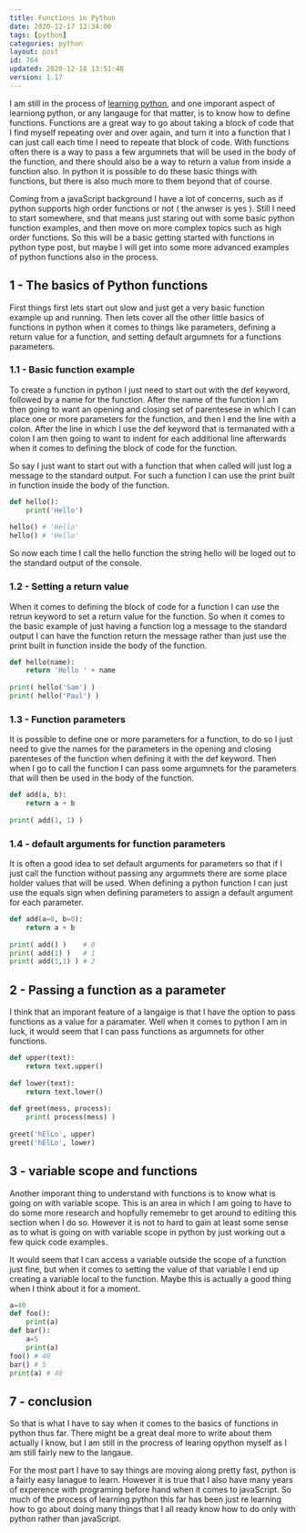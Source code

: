```yaml
---
title: Functions in Python 
date: 2020-12-17 12:34:00
tags: [python]
categories: python
layout: post
id: 764
updated: 2020-12-18 13:51:48
version: 1.17
---
```


I am still in the process of [learning python](https://docs.python.org/3/tutorial/), and one imporant aspect of learniong python, or any langauge for that matter, is to know how to define functions. Functions are a great way to go about taking a block of code that I find myself repeating over and over again, and turn it into a function that I can just call each time I need to repeate that block of code. With functions often there is a way to pass a few argumnets that will be used in the body of the function, and there should also be a way to return a value from inside a function also. In python it is possible to do these basic things with functions, but there is also much more to them beyond that of course.

Coming from a javaScript background I have a lot of concerns, such as if python supports high order functions or not \( the anwser is yes \). Still I need to start somewhere, snd that means just staring out with some basic python function examples, and then move on more complex topics such as high order functions. So this will be a basic getting started with functions in python type post, but maybe I will get into some more advanced examples of python functions also in the process.

<!-- more -->

## 1 - The basics of Python functions

First things first lets start out slow and just get a very basic function example up and running. Then lets cover all the other little basics of functions in python when it comes to things like parameters, defining a return value for a function, and setting default argumnets for a functions parameters.

### 1.1 - Basic function example

To create a function in python I just need to start out with the def keyword, followed by a name for the function. After the name of the function I am then going to want an opening and closing set of parentesese in which I can place one or more parameters for the function, and then I end the line with a colon. After the line in which I use the def keyword that is termanated with a colon I am then going to want to indent for each additional line afterwards when it comes to defining the block of code for the function.

So say I just want to start out with a function that when called will just log a message to the standard output. For such a function I can use the print built in function inside the body of the function.

```python
def hello():
    print('Hello')
 
hello() # 'Hello'
hello() # 'Hello'
```

So now each time I call the hello function the string hello will be loged out to the standard output of the console.

### 1.2 - Setting a return value

When it comes to defining the block of code for a function I can use the retrun keyword to set a return value for the function. So when it comes to the basic example of just having a function log a message to the standard output I can have the function return the message rather than just use the print built in function inside the body of the function.

```python
def hello(name):
    return 'Hello ' + name
 
print( hello('Sam') )
print( hello('Paul') )
```

### 1.3 - Function parameters

It is possible to define one or more parameters for a function, to do so I just need to give the names for the parameters in the opening and closing parenteses of the function when defining it with the def keyword. Then when I go to call the function I can pass some argumnets for the parameters that will then be used in the body of the function.

```python
def add(a, b):
    return a + b
 
print( add(1, 1) )
```

### 1.4 - default arguments for function parameters

It is often a good idea to set default arguments for parameters so that if I just call the function without passing any argumnets there are some place holder values that will be used. When defining a python function I can just use the equals sign when defining parameters to assign a default argument for each parameter.

```python
def add(a=0, b=0):
    return a + b
 
print( add() )    # 0
print( add(1) )   # 1
print( add(1,1) ) # 2
```

## 2 - Passing a function as a parameter

I think that an imporant feature of a langaige is that I have the option to pass functions as a value for a paramater. Well when it comes to python I am in luck, it would seem that I can pass functions as argumnets for other functions.

```python
def upper(text):  
    return text.upper()  
 
def lower(text):  
    return text.lower()  
 
def greet(mess, process):
    print( process(mess) )
 
greet('hElLo', upper)  
greet('hElLo', lower) 
```

## 3 - variable scope and functions

Another imporant thing to understand with functions is to know what is going on with variable scope. This is an area in which I am going to have to do some more research and hopfully rememebr to get around to editiing this section when I do so. However it is not to hard to gain at least some sense as to what is going on with variable scope in python by just working out a few quick code examples.

It would seem that I can access a variable outside the scope of a function just fine, but when it comes to setting the value of that variable I end up creating a variable local to the function. Maybe this is actually a good thing when I think about it for a moment.

```python
a=40
def foo():
    print(a)
def bar():
    a=5
    print(a)
foo() # 40
bar() # 5
print(a) # 40
```

## 7 - conclusion

So that is what I have to say when it comes to the basics of functions in python thus far. There might be a great deal more to write about them actually I know, but I am still in the procress of learing opython myself as I am still fairly new to the langaue.

For the most part I have to say things are moving along pretty fast, python is a fairly easy lanague to learn. However it is true that I also have many years of experence with programing before hand when it comes to javaScript. So much of the process of learning python this far has been just re learning how to go about doing many things that I all ready know how to do only with python rather than javaScript.


